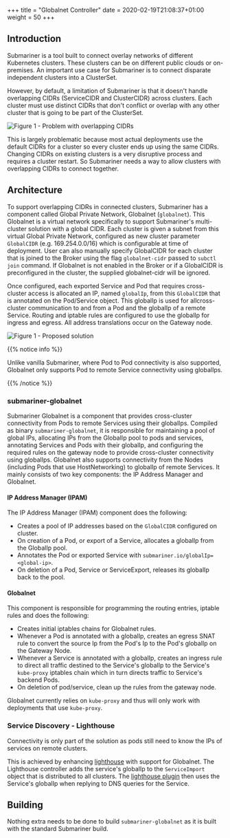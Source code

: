 +++
title = "Globalnet Controller"
date = 2020-02-19T21:08:37+01:00
weight = 50
+++

## Introduction

Submariner is a tool built to connect overlay networks of different Kubernetes clusters. These clusters can be on different public clouds or
on-premises. An important use case for Submariner is to connect disparate independent clusters into a ClusterSet.

However, by default, a limitation of Submariner is that it doesn't handle overlapping CIDRs (ServiceCIDR and ClusterCIDR) across clusters.
Each cluster must use distinct CIDRs that don't conflict or overlap with any other cluster that is going to be part of the ClusterSet.

![Figure 1 - Problem with overlapping CIDRs](/images/globalnet/overlappingcidr-problem.png)

This is largely problematic because most actual deployments use the default CIDRs for a cluster so every cluster ends up using the same
CIDRs. Changing CIDRs on existing clusters is a very disruptive process and requires a cluster restart. So Submariner needs a way to allow
clusters with overlapping CIDRs to connect together.

## Architecture

To support overlapping CIDRs in connected clusters, Submariner has a component called Global Private Network, Globalnet (`globalnet`). This
Globalnet is a virtual network specifically to support Submariner's multi-cluster solution with a global CIDR. Each cluster is given a
subnet from this virtual Global Private Network, configured as new cluster parameter `GlobalCIDR` (e.g. 169.254.0.0/16) which is
configurable at time of deployment. User can also manually specify GlobalCIDR for each cluster that is joined to the Broker using the flag
```globalnet-cidr``` passed to ```subctl join``` command. If Globalnet is not enabled in the Broker or if a GlobalCIDR is preconfigured in
the cluster, the supplied globalnet-cidr will be ignored.

Once configured, each exported Service and Pod that requires cross-cluster access is allocated an IP, named `globalIp`,
from this `GlobalCIDR` that is annotated on the Pod/Service object.
This globalIp is used for allcross-cluster communication to and from a Pod and the globalIp of a
remote Service. Routing and iptable rules are configured to use the globalIp for ingress and egress. All address translations occur on the
Gateway node.

![Figure 1 - Proposed solution](/images/globalnet/overlappingcidr-solution.png)

{{% notice info %}}

Unlike vanilla Submariner, where Pod to Pod connectivity is also supported, Globalnet only supports Pod to remote Service connectivity using
globalIps.

{{% /notice %}}

### submariner-globalnet

Submariner Globalnet is a component that provides cross-cluster connectivity from Pods to remote Services using their globalIps. Compiled as
binary `submariner-globalnet`, it is responsible for maintaining a pool of global IPs, allocating IPs from the GlobalIp pool to pods and
services, annotating Services and Pods with their globalIp, and configuring the required rules on the gateway node to provide cross-cluster
connectivity using globalIps.
Globalnet also supports connectivity from the Nodes (including Pods that use HostNetworking) to globalIp of remote Services.
It mainly consists of two key components: the IP Address Manager and Globalnet.

#### IP Address Manager (IPAM)

The IP Address Manager (IPAM) component does the following:

* Creates a pool of IP addresses based on the `GlobalCIDR` configured on cluster.
* On creation of a Pod, or export of a Service, allocates a globalIp from the GlobalIp pool.
* Annotates the Pod or exported Service with `submariner.io/globalIp=<global-ip>`.
* On deletion of a Pod, Service or ServiceExport, releases its globalIp back to the pool.

#### Globalnet

This component is responsible for programming the routing entries, iptable rules and does the following:

* Creates initial iptables chains for Globalnet rules.
* Whenever a Pod is annotated with a globalIp, creates an egress SNAT rule to convert the source Ip from the Pod's Ip to the Pod's globalIp
  on the Gateway Node.
* Whenever a Service is annotated with a globalIp, creates an ingress rule to direct all traffic destined to the Service's globalIp to the
  Service's `kube-proxy` iptables chain which in turn directs traffic to Service's backend Pods.
* On deletion of pod/service, clean up the rules from the gateway node.

Globalnet currently relies on `kube-proxy` and thus will only work with deployments that use `kube-proxy`.

### Service Discovery - Lighthouse

Connectivity is only part of the solution as pods still need to know the IPs of services on remote clusters.

This is achieved by enhancing [lighthouse](https://github.com/submariner-io/lighthouse) with support for Globalnet. The Lighthouse
controller adds the service's globalIp to the `ServiceImport` object that is distributed to all clusters. The [lighthouse
plugin](https://github.com/submariner-io/lighthouse/tree/devel/plugin/lighthouse) then uses the Service's globalIp when replying to DNS
queries for the Service.

## Building

Nothing extra needs to be done to build `submariner-globalnet` as it is built with the standard Submariner build.
